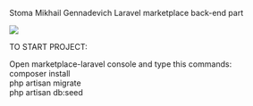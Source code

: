 Stoma Mikhail Gennadevich
Laravel marketplace back-end part

![](https://github.com/xXxMONOxXx/marketplace/blob/master/alive.gif)

TO START PROJECT:

Open marketplace-laravel console and type this commands: <br /> 
composer install <br />
php artisan migrate <br />
php artisan db:seed <br />
